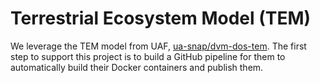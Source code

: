 # Terrestrial Ecosystem Model (TEM)

We leverage the TEM model from UAF, [ua-snap/dvm-dos-tem](https://github.com/ua-snap/dvm-dos-tem).
The first step to support this project is to build a GitHub pipeline for them to automatically
build their Docker containers and publish them.

